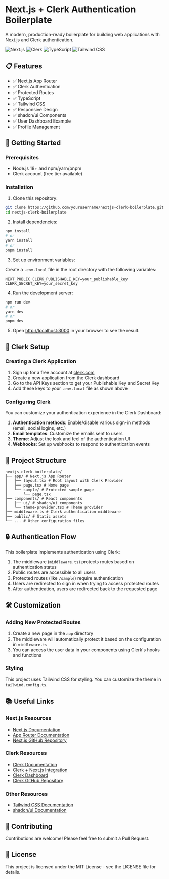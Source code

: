 # Next.js + Clerk Authentication Boilerplate

A modern, production-ready boilerplate for building web applications with Next.js and Clerk authentication.

![Next.js](https://img.shields.io/badge/Next.js-13+-000000?style=for-the-badge&logo=next.js&logoColor=white)
![Clerk](https://img.shields.io/badge/Clerk-Authentication-6C47FF?style=for-the-badge&logo=clerk&logoColor=white)
![TypeScript](https://img.shields.io/badge/TypeScript-4.9+-3178C6?style=for-the-badge&logo=typescript&logoColor=white)
![Tailwind CSS](https://img.shields.io/badge/Tailwind_CSS-3.3+-38B2AC?style=for-the-badge&logo=tailwind-css&logoColor=white)

## 📋 Features

- ✅ Next.js App Router
- ✅ Clerk Authentication
- ✅ Protected Routes
- ✅ TypeScript
- ✅ Tailwind CSS
- ✅ Responsive Design
- ✅ shadcn/ui Components
- ✅ User Dashboard Example
- ✅ Profile Management

## 🚀 Getting Started

### Prerequisites

- Node.js 18+ and npm/yarn/pnpm
- Clerk account (free tier available)

### Installation

1. Clone this repository:

```bash
git clone https://github.com/yourusername/nextjs-clerk-boilerplate.git
cd nextjs-clerk-boilerplate
```

2. Install dependencies:

```bash
npm install
# or
yarn install
# or
pnpm install
```

3. Set up environment variables:

Create a `.env.local` file in the root directory with the following variables:

```
NEXT_PUBLIC_CLERK_PUBLISHABLE_KEY=your_publishable_key
CLERK_SECRET_KEY=your_secret_key
```

4. Run the development server:

```bash
npm run dev
# or
yarn dev
# or
pnpm dev
```

5. Open [http://localhost:3000](http://localhost:3000) in your browser to see the result.

## 🔑 Clerk Setup

### Creating a Clerk Application

1. Sign up for a free account at [clerk.com](https://clerk.com)
2. Create a new application from the Clerk dashboard
3. Go to the API Keys section to get your Publishable Key and Secret Key
4. Add these keys to your `.env.local` file as shown above

### Configuring Clerk

You can customize your authentication experience in the Clerk Dashboard:

1. **Authentication methods**: Enable/disable various sign-in methods (email, social logins, etc.)
2. **Email templates**: Customize the emails sent to users
3. **Theme**: Adjust the look and feel of the authentication UI
4. **Webhooks**: Set up webhooks to respond to authentication events

## 📁 Project Structure

```
nextjs-clerk-boilerplate/
├── app/ # Next.js App Router
│   ├── layout.tsx # Root layout with Clerk Provider
│   ├── page.tsx # Home page
│   └── sample/ # Protected sample page
│       └── page.tsx
├── components/ # React components
│   ├── ui/ # shadcn/ui components
│   └── theme-provider.tsx # Theme provider
├── middleware.ts # Clerk authentication middleware
├── public/ # Static assets
└── ... # Other configuration files
```

## 🔒 Authentication Flow

This boilerplate implements authentication using Clerk:

1. The middleware (`middleware.ts`) protects routes based on authentication status
2. Public routes are accessible to all users
3. Protected routes (like `/sample`) require authentication
4. Users are redirected to sign in when trying to access protected routes
5. After authentication, users are redirected back to the requested page

## 🛠️ Customization

### Adding New Protected Routes

1. Create a new page in the `app` directory
2. The middleware will automatically protect it based on the configuration in `middleware.ts`
3. You can access the user data in your components using Clerk's hooks and functions

### Styling

This project uses Tailwind CSS for styling. You can customize the theme in `tailwind.config.ts`.

## 📚 Useful Links

### Next.js Resources

- [Next.js Documentation](https://nextjs.org/docs)
- [App Router Documentation](https://nextjs.org/docs/app)
- [Next.js GitHub Repository](https://github.com/vercel/next.js/)

### Clerk Resources

- [Clerk Documentation](https://clerk.com/docs)
- [Clerk + Next.js Integration](https://clerk.com/docs/nextjs/get-started-with-nextjs)
- [Clerk Dashboard](https://dashboard.clerk.com/)
- [Clerk GitHub Repository](https://github.com/clerkinc/clerk-sdk-node)

### Other Resources

- [Tailwind CSS Documentation](https://tailwindcss.com/docs)
- [shadcn/ui Documentation](https://ui.shadcn.com/)

## 🤝 Contributing

Contributions are welcome! Please feel free to submit a Pull Request.

## 📄 License

This project is licensed under the MIT License - see the LICENSE file for details.